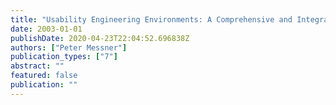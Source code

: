 ```yaml
---
title: "Usability Engineering Environments: A Comprehensive and Integrated Approach to Support Configurable Usability Engineering Processes"
date: 2003-01-01
publishDate: 2020-04-23T22:04:52.696838Z
authors: ["Peter Messner"]
publication_types: ["7"]
abstract: ""
featured: false
publication: ""
---
```


